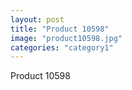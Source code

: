 ```yaml
---
layout: post
title: "Product 10598"
image: "product10598.jpg"
categories: "category1"
---
```

Product 10598
